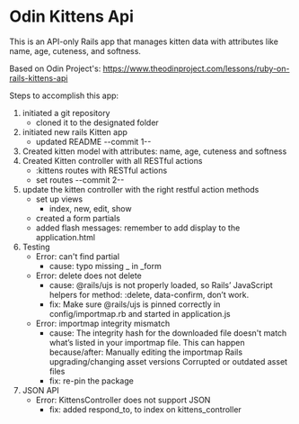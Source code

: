 # Odin Kittens Api

This is an API-only Rails app that manages kitten data with attributes like name, age, cuteness, and softness.

Based on Odin Project's: https://www.theodinproject.com/lessons/ruby-on-rails-kittens-api

Steps to accomplish this app:

1. initiated a git repository
    - cloned it to the designated folder
2. initiated new rails Kitten app
    - updated README
--commit 1--
3. Created kitten model with attributes: name, age, cuteness and softness
4. Created Kitten controller with all RESTful actions 
    - :kittens routes with RESTful actions
    - set routes
--commit 2--
5. update the kitten controller with the right restful action methods
    - set up views 
        - index, new, edit, show
    - created a form partials
    - added flash messages: remember to add display to the application.html
6. Testing
    - Error: can't find partial
        - cause: typo missing _ in _form
    - Error: delete does not delete
        - cause:  @rails/ujs is not properly loaded, so Rails’ JavaScript helpers for method: :delete, data-confirm, don’t work.
        - fix: Make sure @rails/ujs is pinned correctly in config/importmap.rb and started in application.js
    - Error: importmap integrity mismatch
        - cause: The integrity hash for the downloaded file doesn't match what’s listed in your importmap file. This can happen because/after: 
            Manually editing the importmap
            Rails upgrading/changing asset versions
            Corrupted or outdated asset files
        - fix: re-pin the package
7. JSON API
    - Error: KittensController does not support JSON 
        - fix: added respond_to, to index on kittens_controller